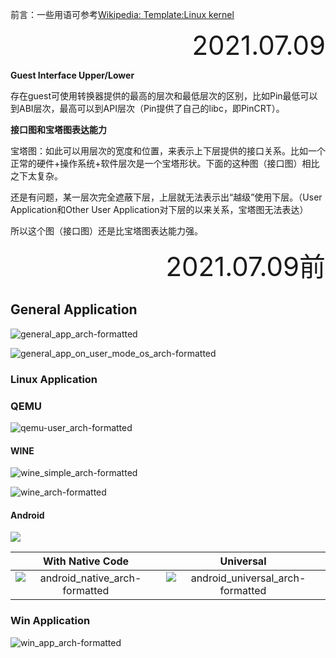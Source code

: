 前言：一些用语可参考[Wikipedia: Template:Linux kernel](https://en.wikipedia.org/wiki/Template:Linux_kernel)

<div style="text-align:right; font-size:3em;">2021.07.09</div>

**Guest Interface Upper/Lower**

存在guest可使用转换器提供的最高的层次和最低层次的区别，比如Pin最低可以到ABI层次，最高可以到API层次（Pin提供了自己的libc，即PinCRT）。

**接口图和宝塔图表达能力**

宝塔图：如此可以用层次的宽度和位置，来表示上下层提供的接口关系。比如一个正常的硬件+操作系统+软件层次是一个宝塔形状。下面的这种图（接口图）相比之下太复杂。

还是有问题，某一层次完全遮蔽下层，上层就无法表示出“越级”使用下层。（User Application和Other User Application对下层的以来关系，宝塔图无法表达）

所以这个图（接口图）还是比宝塔图表达能力强。

<div style="text-align:right; font-size:3em;">2021.07.09前</div>

## General Application

![general_app_arch-formatted](pictures/general_app_arch.svg)

![general_app_on_user_mode_os_arch-formatted](pictures/general_app_on_user_mode_os_arch-formatted.svg)

### Linux Application

### QEMU

![qemu-user_arch-formatted](../BT/QEMU/pictures/qemu-user_arch-formatted.svg)

#### WINE

![wine_simple_arch-formatted](../CompatLayer/WINE/pictures/wine_simple_arch-formatted.svg)

![wine_arch-formatted](../CompatLayer/WINE/pictures/wine_arch-formatted.svg)

#### Android

![](https://source.android.com/images/android_stack_720.png)

|                       With Native Code                       |                          Universal                           |
| :----------------------------------------------------------: | :----------------------------------------------------------: |
| ![android_native_arch-formatted](../Kernel/Linux/Android/pictures/android_native_arch-formatted.svg) | ![android_universal_arch-formatted](../Kernel/Linux/Android/pictures/android_universal_arch-formatted.svg) |

### Win Application

![win_app_arch-formatted](../Kernel/Windows/pictures/win_app_arch-formatted.svg)